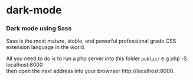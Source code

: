 # dark-mode
<h3>Dark mode using Sass</h3>
<p>Sass is the most mature, stable, and powerful professional grade CSS extension language in the world.</p>
<p>All you need to do is to run a php server  into this folder 
<code>public/</code> e.g php -S localhost:8000 <br> then open the next address into your brownser http://localhost:8000.</p> 

